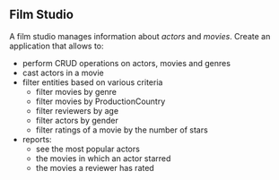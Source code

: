 ## Film Studio

A film studio manages information about *actors* and *movies*.
Create an application that allows to:
  * perform CRUD operations on actors, movies and genres
  * cast actors in a movie
  * filter entities based on various criteria
    * filter movies by genre
    * filter movies by ProductionCountry
    * filter reviewers by age
    * filter actors by gender
    * filter ratings of a movie by the number of stars
  * reports:
    * see the most popular actors
    * the movies in which an actor starred
    * the movies a reviewer has rated
    
